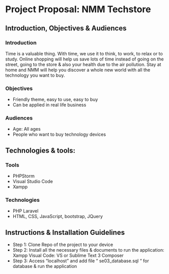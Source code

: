 # Project Proposal: NMM Techstore

## Introduction, Objectives & Audiences

### Introduction

Time is a valuable thing. With time, we use it to think, to work, to relax or to study. Online shopping will help us save lots of time instead of going on the street, going to the store & also your health due to the air pollution. Stay at home and NMM will help you discover a whole new world with all the technology you want to buy.

### Objectives
- Friendly theme, easy to use, easy to buy
- Can be applied in real life business

### Audiences
- Age: All ages
- People who want to buy technology devices

## Technologies & tools:

### Tools
- PHPStorm
- Visual Studio Code
- Xampp

### Technologies
- PHP Laravel 
- HTML, CSS, JavaScript, bootstrap, JQuery

## Instructions & Installation Guidelines

- Step 1: Clone Repo of the project to your device
- Step 2: Install all the necessary files & documents to run the application:
Xampp
Visual Code: VS or Sublime Text 3
Composer
- Step 3: Access “localhost” and add file “ se03_database.sql “ for database & run the application 





